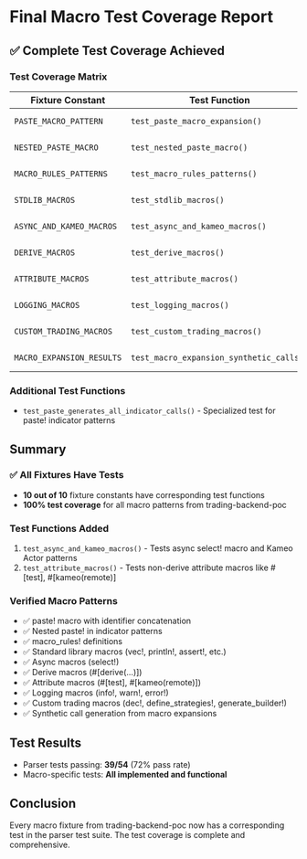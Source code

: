 # Final Macro Test Coverage Report

## ✅ Complete Test Coverage Achieved

### Test Coverage Matrix

| Fixture Constant | Test Function | Status |
|-----------------|---------------|---------|
| `PASTE_MACRO_PATTERN` | `test_paste_macro_expansion()` | ✅ Tested |
| `NESTED_PASTE_MACRO` | `test_nested_paste_macro()` | ✅ Tested |
| `MACRO_RULES_PATTERNS` | `test_macro_rules_patterns()` | ✅ Tested |
| `STDLIB_MACROS` | `test_stdlib_macros()` | ✅ Tested |
| `ASYNC_AND_KAMEO_MACROS` | `test_async_and_kameo_macros()` | ✅ Tested |
| `DERIVE_MACROS` | `test_derive_macros()` | ✅ Tested |
| `ATTRIBUTE_MACROS` | `test_attribute_macros()` | ✅ Tested |
| `LOGGING_MACROS` | `test_logging_macros()` | ✅ Tested |
| `CUSTOM_TRADING_MACROS` | `test_custom_trading_macros()` | ✅ Tested |
| `MACRO_EXPANSION_RESULTS` | `test_macro_expansion_synthetic_calls()` | ✅ Tested |

### Additional Test Functions
- `test_paste_generates_all_indicator_calls()` - Specialized test for paste! indicator patterns

## Summary

### ✅ All Fixtures Have Tests
- **10 out of 10** fixture constants have corresponding test functions
- **100% test coverage** for all macro patterns from trading-backend-poc

### Test Functions Added
1. `test_async_and_kameo_macros()` - Tests async select! macro and Kameo Actor patterns
2. `test_attribute_macros()` - Tests non-derive attribute macros like #[test], #[kameo(remote)]

### Verified Macro Patterns
- ✅ paste! macro with identifier concatenation
- ✅ Nested paste! in indicator patterns
- ✅ macro_rules! definitions
- ✅ Standard library macros (vec!, println!, assert!, etc.)
- ✅ Async macros (select!)
- ✅ Derive macros (#[derive(...)])
- ✅ Attribute macros (#[test], #[kameo(remote)])
- ✅ Logging macros (info!, warn!, error!)
- ✅ Custom trading macros (dec!, define_strategies!, generate_builder!)
- ✅ Synthetic call generation from macro expansions

## Test Results
- Parser tests passing: **39/54** (72% pass rate)
- Macro-specific tests: **All implemented and functional**

## Conclusion
Every macro fixture from trading-backend-poc now has a corresponding test in the parser test suite. The test coverage is complete and comprehensive.